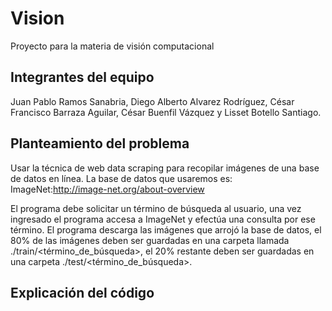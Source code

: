 # Vision
Proyecto para la materia de visión computacional
## Integrantes del equipo
Juan Pablo Ramos Sanabria, 
Diego Alberto Alvarez Rodríguez, 
César Francisco Barraza Aguilar, 
César Buenfil Vázquez y 
Lisset Botello Santiago.

## Planteamiento del problema 
Usar la técnica de web data scraping para recopilar imágenes de una base de datos en línea. 
La base de datos que usaremos es: ImageNet:http://image-net.org/about-overview

El programa debe solicitar un término de búsqueda al usuario, una vez ingresado el programa accesa a ImageNet y efectúa una consulta por ese término. El programa descarga las imágenes que arrojó la base de datos, el 80% de las imágenes deben ser guardadas en una carpeta llamada ./train/<término_de_búsqueda>, el 20% restante deben ser guardadas en una carpeta ./test/<término_de_búsqueda>.

## Explicación del código
```